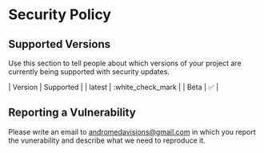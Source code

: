 # Security Policy

## Supported Versions

Use this section to tell people about which versions of your project are
currently being supported with security updates.

| Version | Supported          |
| latest  | :white_check_mark  |
| Beta    | :white_check_mark: |

## Reporting a Vulnerability

Please write an email to andromedavisions@gmail.com in which you report the vunerability and describe what we need to reproduce it.
